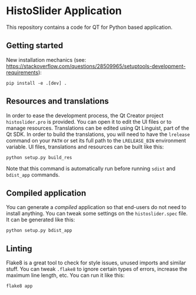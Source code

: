 HistoSlider Application
=============================

This repository contains a code for QT for Python based application.

Getting started
---------------

New installation mechanics (see: https://stackoverflow.com/questions/28509965/setuptools-development-requirements):

    pip install -e .[dev] .

Resources and translations
--------------------------

In order to ease the development process, the Qt Creator project
`histoslider.pro` is provided. You can open it to edit the UI files or to manage
resources. Translations can be edited using Qt Linguist, part of the Qt
SDK. In order to build the translations, you will need to have the
`lrelease` command on your `PATH` or set its full path to the
`LRELEASE_BIN` environment variable. UI files, translations and
resources can be built like this:

    python setup.py build_res

Note that this command is automatically run before running `sdist` and
`bdist_app` commands.

Compiled application
--------------------

You can generate a *compiled* application so that end-users do not need
to install anything. You can tweak some settings on the `histoslider.spec` file.
It can be generated like this:

    python setup.py bdist_app

Linting
-------

Flake8 is a great tool to check for style issues, unused imports and
similar stuff. You can tweak `.flake8` to ignore certain types of
errors, increase the maximum line length, etc. You can run it like this:

    flake8 app
